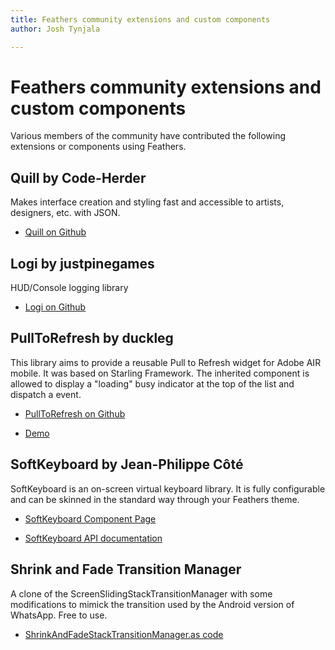 ```yaml
---
title: Feathers community extensions and custom components  
author: Josh Tynjala

---
```

# Feathers community extensions and custom components

Various members of the community have contributed the following extensions or components using Feathers.

## Quill by Code-Herder

Makes interface creation and styling fast and accessible to artists, designers, etc. with JSON. 

-   [Quill on Github](https://github.com/Code-Herder/Quill)

## Logi by justpinegames

HUD/Console logging library

-   [Logi on Github](https://github.com/justpinegames/Logi)

## PullToRefresh by duckleg

This library aims to provide a reusable Pull to Refresh widget for Adobe AIR mobile. It was based on Starling Framework. The inherited component is allowed to display a "loading" busy indicator at the top of the list and dispatch a event.

-   [PullToRefresh on Github](https://github.com/duckleg/PullToRefresh)

-   [Demo](https://sites.google.com/site/ducklegflash/pulltorefresh/example01)

## SoftKeyboard by Jean-Philippe Côté

SoftKeyboard is an on-screen virtual keyboard library. It is fully configurable and can be skinned in the standard way through your Feathers theme.

-   [SoftKeyboard Component Page](http://cote.cc/projects/softkeyboard)

-   [SoftKeyboard API documentation](http://cote.cc/w/wp-content/uploads/projects/softkeyboard/doc)

## Shrink and Fade Transition Manager

A clone of the ScreenSlidingStackTransitionManager with some modifications to mimick the transition used by the Android version of WhatsApp. Free to use.

-   [ShrinkAndFadeStackTransitionManager.as code](https://github.com/kevinresol/FeathersExtension/blob/master/src/feathers/motion/transitions/ShrinkAndFadeStackTransitionManager.as)